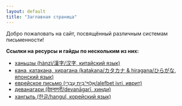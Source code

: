 ```yaml
---
layout: default
title: "Заглавная страница"
---
```


Добро пожаловать на сайт, посвящённый различным системам письменности!

<b>Ссылки на ресурсы и гайды по нескольким из них:</b>
- [ханьцзы (hànzì/漢字/汉字, китайский язык)](/hanzi.html/)
- [кана, катакана, хирагана (katakana/カタカナ & hiragana/ひらがな, японский язык)](/kana.html/)
- [еврейское письмо (אָלֶף־בֵּית עִבְרִי/alefbet ivri, иврит)](/alefbet.html/)
- [деванагари (देवनागरी/devanāgarī, хинди)](/devanagari.html/)
- [хангыль (한글/hangul, корейский язык)](/hangul.html/)
